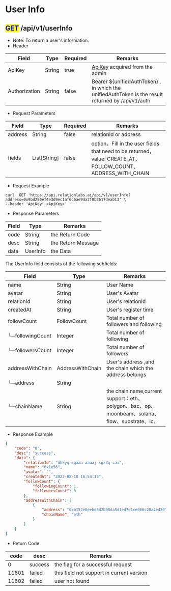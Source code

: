# User Info

## <mark style="color:blue;">GET</mark> /api/v1/userInfo

* Note: To return a user's information.&#x20;
* Header

| Field         | Type   | Required | Remarks                                                                                           |
| ------------- | ------ | -------- | ------------------------------------------------------------------------------------------------- |
| ApiKey        | String | true     | [ApiKey](broken-reference) acquired from the admin                                                |
| Authorization | String | false    | Bearer ${unifiedAuthToken} , in which the unifiedAuthToken is the result returned by /api/v1/auth |

* Request Parameters

| Field   | Type          | Required | Remarks                                                                                                      |
| ------- | ------------- | -------- | ------------------------------------------------------------------------------------------------------------ |
| address | String        | false    | relationId or address                                                                                        |
| fields  | List\[String] | false    | option，Fill in the user fields that need to be returned，value: CREATE\_AT、FOLLOW\_COUNT、ADDRESS\_WITH\_CHAIN |

* Request Example

```shell
curl  GET 'https://api.relationlabs.ai/api/v1/userInfo?address=0x9bd286ef4e3d9ec1af6c6ae9da2f0b3617deab13' \
--header 'ApiKey: <ApiKey>'
```

* Response Parameters

| Field | Type     | Remarks            |
| ----- | -------- | ------------------ |
| code  | String   | the Return Code    |
| desc  | String   | the Return Message |
| data  | UserInfo | the Data           |

The UserInfo field consists of the following subfields:

| Field            | Type             | Remarks                                                                              |
| ---------------- | ---------------- | ------------------------------------------------------------------------------------ |
| name             | String           | User Name                                                                            |
| avatar           | String           | User's Avatar                                                                        |
| relationId       | String           | User's relationId                                                                    |
| createdAt        | String           | User's register time                                                                 |
| followCount      | FollowCount      | Total number of followers and following                                              |
| └─followingCount | Integer          | Total number of following                                                            |
| └─followersCount | Integer          | Total number of followers                                                            |
| addressWithChain | AddressWithChain | User's address ,and the chain which the address belongs                              |
| └─address        | String           |                                                                                      |
| └─chainName      | String           | the chain name,current support：eth、polygon、bsc、op、moonbeam、solana、flow、substrate、ic、 |

* Response Example

```json
{
    "code": "0",
    "desc": "success",
    "data": {
        "relationId": "dhkyq-sqaaa-aaaaj-sgz3q-cai",
        "name": "0x1e56",
        "avatar": "",
        "createdAt": "2022-08-18 16:54:15",
        "followCount": {
            "followingCount": 1,
            "followersCount": 0
        },
        "addressWithChain": [
            {
                "address": "0xb152e0eebd5d2b98da5d1ed7d1ce066c20a4e430",
                "chainName": "eth"
            }
        ]
    }
}
```

* Return Code

| code  | desc    | Remarks                                   |
| ----- | ------- | ----------------------------------------- |
| 0     | success | the flag for a successful request         |
| 11601 | failed  | this field not support in current version |
| 11602 | failed  | user not found                            |
